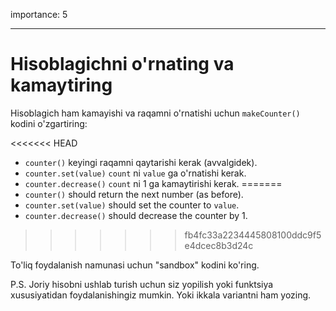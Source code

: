 importance: 5

---

# Hisoblagichni o'rnating va kamaytiring

Hisoblagich ham kamayishi va raqamni o'rnatishi uchun `makeCounter()` kodini o'zgartiring:

<<<<<<< HEAD
- `counter()` keyingi raqamni qaytarishi kerak (avvalgidek).
- `counter.set(value)` `count` ni `value` ga o'rnatishi kerak.
- `counter.decrease()` `count` ni 1 ga kamaytirishi kerak.
=======
- `counter()` should return the next number (as before).
- `counter.set(value)` should set the counter to `value`.
- `counter.decrease()` should decrease the counter by 1.
>>>>>>> fb4fc33a2234445808100ddc9f5e4dcec8b3d24c

To'liq foydalanish namunasi uchun "sandbox" kodini ko'ring.

P.S. Joriy hisobni ushlab turish uchun siz yopilish yoki funktsiya xususiyatidan foydalanishingiz mumkin. Yoki ikkala variantni ham yozing.
